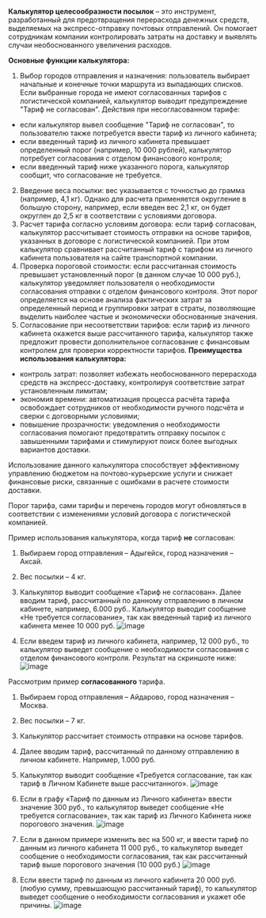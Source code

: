 **Калькулятор целесообразности посылок** – это инструмент, разработанный для предотвращения перерасхода денежных средств, выделяемых на экспресс-отправку почтовых отправлений. Он помогает сотрудникам компании контролировать затраты на доставку и выявлять случаи необоснованного увеличения расходов.

**Основные функции калькулятора:**
1.	Выбор городов отправления и назначения: пользователь выбирает начальные и конечные точки маршрута из выпадающих списков. Если выбранные города не имеют согласованных тарифов с логистической компанией, калькулятор выводит предупреждение "Тариф не согласован".
Действия при несогласованном тарифе:
- если калькулятор вывел сообщение "Тариф не согласован", то пользователю также потребуется ввести тариф из личного кабинета;
- если введенный тариф из личного кабинета превышает определенный порог (например, 10 000 рублей), калькулятор потребует согласования с отделом финансового контроля;
- если введенный тариф ниже указанного порога, калькулятор сообщит, что согласование не требуется.
2.	Введение веса посылки: вес указывается с точностью до грамма (например, 4,1 кг). Однако для расчета применяется округление в большую сторону, например, если введен вес 2,1 кг, он будет округлен до 2,5 кг в соответствии с условиями договора.
3.	Расчет тарифа согласно условиям договора: если тариф согласован, калькулятор рассчитывает стоимость отправки на основе тарифов, указанных в договоре с логистической компанией. При этом калькулятор сравнивает рассчитанный тариф с тарифом из личного кабинета пользователя на сайте транспортной компании.
4.	Проверка пороговой стоимости: если рассчитанная стоимость превышает установленный порог (в данном случае 10 000 руб.), калькулятор уведомляет пользователя о необходимости согласования отправки с отделом финансового контроля. Этот порог определяется на основе анализа фактических затрат за определенный период и группировки затрат в страты, позволяющие выделить наиболее частые и экономически обоснованные значения.
5.	Согласование при несоответствии тарифов: если тариф из личного кабинета окажется выше рассчитанного тарифа, калькулятор также предложит провести дополнительное согласование с финансовым контролем для проверки корректности тарифов.
**Преимущества использования калькулятора:**
- контроль затрат: позволяет избежать необоснованного перерасхода средств на экспресс-доставку, контролируя соответствие затрат установленным лимитам;
- экономия времени: автоматизация процесса расчёта тарифа освобождает сотрудников от необходимости ручного подсчёта и сверки с договорными условиями;
- повышение прозрачности: уведомления о необходимости согласования помогают предотвратить отправку посылок с завышенными тарифами и стимулируют поиск более выгодных вариантов доставки.

Использование данного калькулятора способствует эффективному управлению бюджетом на почтово-курьерские услуги и снижает финансовые риски, связанные с ошибками в расчете стоимости доставки.

Порог тарифа, сами тарифы и перечень городов могут обновляться в соответствии с изменениями условий договора с логистической компанией.

Пример использования калькулятора, когда тариф **не** согласован:
1.	Выбираем город отправления – Адыгейск, город назначения – Аксай.
2.	Вес посылки – 4 кг.
3.	Калькулятор выводит сообщение «Тариф не согласован». Далее вводим тариф, рассчитанный по данному отправлению в личном кабинете, например, 6.000 руб.. Калькулятор выводит сообщение «Не требуется согласование», так как введенный тариф из личного кабинета менее 10 000 руб.
![image](https://github.com/user-attachments/assets/129a44e4-c0ea-4d90-9aa9-34fb91789e53)

4.	Если введем тариф из личного кабинета, например, 12 000 руб., то калькулятор выведет сообщение о необходимости согласования с отделом финансового контроля. 
Результат на скриншоте ниже:
![image](https://github.com/user-attachments/assets/ba1aafc5-67e0-4940-b7cd-3896cbbd92d0)



Рассмотрим пример **согласованного** тарифа.
1.	Выбираем город отправления – Айдарово, город назначения – Москва.
2.	Вес посылки – 7 кг.
3.	Калькулятор рассчитает стоимость отправки на основе тарифов.
4.	Далее вводим тариф, рассчитанный по данному отправлению в личном кабинете. Например, 1.000 руб.
5.	Калькулятор выводит сообщение «Требуется согласование, так как тариф в Личном Кабинете выше рассчитанного».
![image](https://github.com/user-attachments/assets/51391b14-2f6b-4892-abd0-5650b8ab7844)


6.	Если в графу «Тариф по данным из Личного кабинета» ввести значение 300 руб., то калькулятор выведет сообщение «Не требуется согласование», так как тариф из Личного Кабинета ниже порогового значения.
 ![image](https://github.com/user-attachments/assets/62e128fc-ba80-4865-bbdc-31a3044fb22d)

7.	Если в данном примере изменить вес на 500 кг, и ввести тариф по данным из личного кабинета 11 000 руб., то калькулятор выведет сообщение о необходимости согласования, так как рассчитанный тариф выше порогового значения (10 000 руб.)
![image](https://github.com/user-attachments/assets/0522a270-f3b3-4710-a88b-bc1f7cbe817e)

 
8.	Если ввести тариф по данным из личного кабинета 20 000 руб. (любую сумму, превышающую рассчитанный тариф), то калькулятор выведет сообщение о необходимости согласования и укажет обе причины.
![image](https://github.com/user-attachments/assets/b4669910-b9e0-4197-8578-b9cb418264cb)


